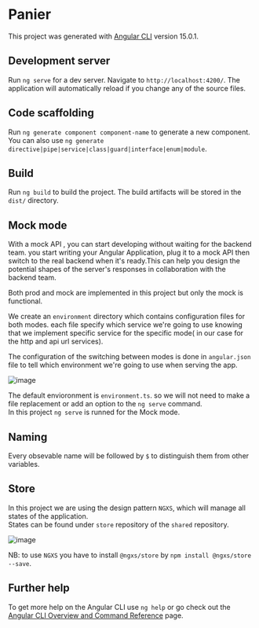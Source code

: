 # Panier

This project was generated with [Angular CLI](https://github.com/angular/angular-cli) version 15.0.1.

## Development server

Run `ng serve` for a dev server. Navigate to `http://localhost:4200/`. The application will automatically reload if you change any of the source files.

## Code scaffolding

Run `ng generate component component-name` to generate a new component. You can also use `ng generate directive|pipe|service|class|guard|interface|enum|module`.

## Build

Run `ng build` to build the project. The build artifacts will be stored in the `dist/` directory.

## Mock mode
With a mock API , you can start developing without waiting for the backend team. you start writing your Angular Application, plug it to a mock API then switch to the real backend when it's ready.This can help you design the potential shapes of the server's responses in collaboration with the backend team.  

Both prod and mock are implemented in this project but only the mock is functional. 
  
We create an `environment` directory which contains configuration files for both modes. each file specify which service we're going to use knowing that we implement specific service for the specific mode( in our case for the http and api url  services).  
  
The configuration of the switching between modes is done in `angular.json` file to tell which environment we're going to use when serving the app.
  
 ![image](https://user-images.githubusercontent.com/17089273/209127737-abfda319-837d-40e0-b1c6-7f0cdc7a8f4f.png)
  
The default envioronment is `environment.ts`. so we will not need to make a file replacement or add an option to the `ng serve` command.  
In this project `ng serve` is runned for the Mock mode. 

## Naming

Every obsevable name will be followed by `$` to distinguish them from other variables.

## Store

In this project we are using the design pattern `NGXS`, which will manage all states of the application.  
States can be found under `store` repository of the `shared` repository.  

![image](https://user-images.githubusercontent.com/17089273/209131510-f9bd2ada-fd9c-4463-b8ef-ed2827d39c5b.png)  

NB: to use `NGXS` you have to install `@ngxs/store` by `npm install @ngxs/store --save`.  

## Further help

To get more help on the Angular CLI use `ng help` or go check out the [Angular CLI Overview and Command Reference](https://angular.io/cli) page.


